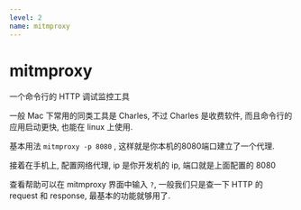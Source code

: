 ```yaml
---
level: 2
name: mitmproxy
---
```


# mitmproxy

一个命令行的 HTTP 调试监控工具

一般 Mac 下常用的同类工具是 Charles, 不过 Charles 是收费软件, 而且命令行的应用启动更快, 也能在 linux 上使用.

基本用法 `mitmproxy -p 8080` , 这样就是你本机的8080端口建立了一个代理.

接着在手机上, 配置网络代理, ip 是你开发机的 ip, 端口就是上面配置的 8080

查看帮助可以在 mitmproxy 界面中输入 `?`, 一般我们只是查一下 HTTP 的 request 和 response, 最基本的功能就够用了.
